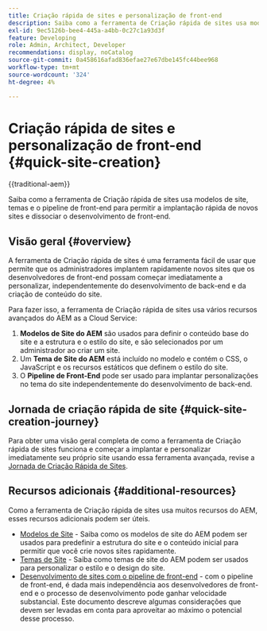 ```yaml
---
title: Criação rápida de sites e personalização de front-end
description: Saiba como a ferramenta de Criação rápida de sites usa modelos de site, temas e o pipeline de front-end para permitir a implantação rápida de novos sites e dissociar o desenvolvimento de front-end.
exl-id: 9ec5126b-bee4-445a-a4bb-0c27c1a93d3f
feature: Developing
role: Admin, Architect, Developer
recommendations: display, noCatalog
source-git-commit: 0a458616afad836efae27e67dbe145fc44bee968
workflow-type: tm+mt
source-wordcount: '324'
ht-degree: 4%

---
```



# Criação rápida de sites e personalização de front-end {#quick-site-creation}

{{traditional-aem}}

Saiba como a ferramenta de Criação rápida de sites usa modelos de site, temas e o pipeline de front-end para permitir a implantação rápida de novos sites e dissociar o desenvolvimento de front-end.

## Visão geral {#overview}

A ferramenta de Criação rápida de sites é uma ferramenta fácil de usar que permite que os administradores implantem rapidamente novos sites que os desenvolvedores de front-end possam começar imediatamente a personalizar, independentemente do desenvolvimento de back-end e da criação de conteúdo do site.

Para fazer isso, a ferramenta de Criação rápida de sites usa vários recursos avançados do AEM as a Cloud Service:

1. **Modelos de Site do AEM** são usados para definir o conteúdo base do site e a estrutura e o estilo do site, e são selecionados por um administrador ao criar um site.
1. Um **Tema de Site do AEM** está incluído no modelo e contém o CSS, o JavaScript e os recursos estáticos que definem o estilo do site.
1. O **Pipeline de Front-End** pode ser usado para implantar personalizações no tema do site independentemente do desenvolvimento de back-end.

## Jornada de criação rápida de site {#quick-site-creation-journey}

Para obter uma visão geral completa de como a ferramenta de Criação rápida de sites funciona e começar a implantar e personalizar imediatamente seu próprio site usando essa ferramenta avançada, revise a [Jornada de Criação Rápida de Sites](/help/journey-sites/quick-site/overview.md).

## Recursos adicionais {#additional-resources}

Como a ferramenta de Criação rápida de sites usa muitos recursos do AEM, esses recursos adicionais podem ser úteis.

* [Modelos de Site](/help/sites-cloud/administering/site-creation/site-templates.md) - Saiba como os modelos de site do AEM podem ser usados para predefinir a estrutura do site e o conteúdo inicial para permitir que você crie novos sites rapidamente.
* [Temas de Site](/help/sites-cloud/administering/site-creation/site-themes.md) - Saiba como temas de site do AEM podem ser usados para personalizar o estilo e o design do site.
* [Desenvolvimento de sites com o pipeline de front-end](/help/implementing/developing/introduction/developing-with-front-end-pipelines.md) - com o pipeline de front-end, é dada mais independência aos desenvolvedores de front-end e o processo de desenvolvimento pode ganhar velocidade substancial. Este documento descreve algumas considerações que devem ser levadas em conta para aproveitar ao máximo o potencial desse processo.
